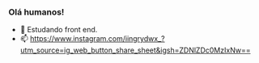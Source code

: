 ### Olá humanos!

- 🌱 Estudando front end.
- 📫 https://www.instagram.com/iingrydwx_?utm_source=ig_web_button_share_sheet&igsh=ZDNlZDc0MzIxNw==
  

